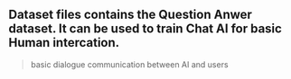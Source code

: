 ## Dataset files contains the Question Anwer dataset. It can be used to train Chat AI for basic Human intercation.  
>basic dialogue communication between AI and users
